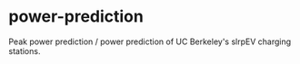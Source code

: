 # power-prediction
Peak power prediction / power prediction of UC Berkeley's slrpEV charging stations. 
